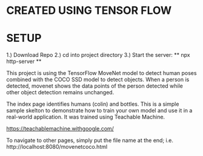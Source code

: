 # CREATED USING TENSOR FLOW 

# SETUP 
1.) Download Repo 
2.) cd into project directory
3.) Start the server: ** npx http-server ** 


This project is using the TensorFlow MoveNet model to detect human poses combined with the COCO SSD model to detect objects. 
When a person is detected, movenet shows the data points of the person detected while other object detection remains unchanged. 

The index page identifies humans (colin) and bottles. This is a simple sample skelton to demonstrate how to train your own model and use it in a real-world application. It was trained using Teachable Machine.

https://teachablemachine.withgoogle.com/

To navigate to other pages, simply put the file name at the end; i.e. http://localhost:8080/movenetcoco.html

